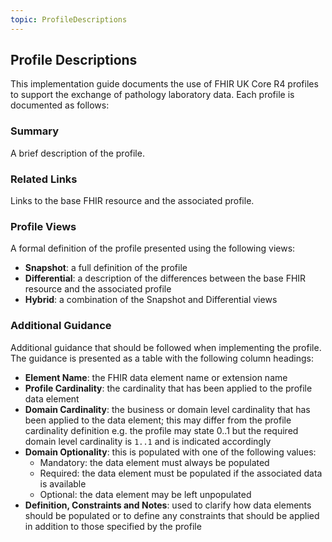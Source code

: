 ```yaml
---
topic: ProfileDescriptions
---
```

## Profile Descriptions
This implementation guide documents the use of FHIR UK Core R4 profiles to support the exchange of pathology laboratory data. Each profile is documented as follows:

### Summary
A brief description of the profile.

### Related Links
Links to the base FHIR resource and the associated profile.

### Profile Views
A formal definition of the profile presented using the following views:

* **Snapshot**: a full definition of the profile
* **Differential**: a description of the differences between the base FHIR resource and the associated profile
* **Hybrid**: a combination of the Snapshot and Differential views

### Additional Guidance
Additional guidance that should be followed when implementing the profile. The guidance is presented as a table with the following column headings:

* **Element Name**: the FHIR data element name or extension name
* **Profile Cardinality**: the cardinality that has been applied to the profile data element
* **Domain Cardinality**: the business or domain level cardinality that has been applied to the data element; this may differ from the profile cardinality definition e.g. the profile may state 0..1 but the required domain level cardinality is `1..1` and is indicated accordingly
* **Domain Optionality**: this is populated with one of the following values:
  * Mandatory: the data element must always be populated
  * Required: the data element must be populated if the associated data is available
  * Optional: the data element may be left unpopulated
* **Definition, Constraints and Notes**: used to clarify how data elements should be populated or to define any constraints that should be applied in addition to those specified by the profile